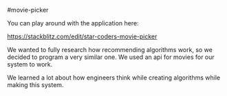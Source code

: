 #movie-picker

You can play around with the application here:

https://stackblitz.com/edit/star-coders-movie-picker


We wanted to fully research how recommending algorithms work, so we decided to program a very similar one.
We used an api for movies for our system to work.

We learned a lot about how engineers think while creating algorithms while making this system.
